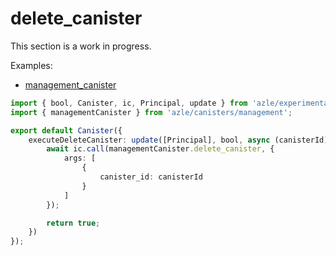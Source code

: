# delete_canister

This section is a work in progress.

Examples:

-   [management_canister](https://github.com/demergent-labs/azle/tree/main/examples/management_canister)

```typescript
import { bool, Canister, ic, Principal, update } from 'azle/experimental';
import { managementCanister } from 'azle/canisters/management';

export default Canister({
    executeDeleteCanister: update([Principal], bool, async (canisterId) => {
        await ic.call(managementCanister.delete_canister, {
            args: [
                {
                    canister_id: canisterId
                }
            ]
        });

        return true;
    })
});
```
